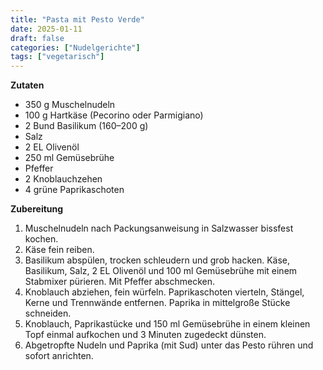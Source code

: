 ```yaml
---
title: "Pasta mit Pesto Verde"
date: 2025-01-11
draft: false
categories: ["Nudelgerichte"]
tags: ["vegetarisch"]
---
```


<div class="container2col">

  <div class="zutaten">

  **Zutaten**  
  - 350 g Muschelnudeln  
  - 100 g Hartkäse (Pecorino oder Parmigiano)  
  - 2 Bund Basilikum (160–200 g)  
  - Salz  
  - 2 EL Olivenöl  
  - 250 ml Gemüsebrühe  
  - Pfeffer  
  - 2 Knoblauchzehen  
  - 4 grüne Paprikaschoten  

  </div>

  <div class="zubereitung">

  **Zubereitung**  
  1. Muschelnudeln nach Packungsanweisung in Salzwasser bissfest kochen.  
  2. Käse fein reiben.  
  3. Basilikum abspülen, trocken schleudern und grob hacken. Käse, Basilikum, Salz, 2 EL Olivenöl und 100 ml Gemüsebrühe mit einem Stabmixer pürieren. Mit Pfeffer abschmecken.  
  4. Knoblauch abziehen, fein würfeln. Paprikaschoten vierteln, Stängel, Kerne und Trennwände entfernen. Paprika in mittelgroße Stücke schneiden.  
  5. Knoblauch, Paprikastücke und 150 ml Gemüsebrühe in einem kleinen Topf einmal aufkochen und 3 Minuten zugedeckt dünsten.  
  6. Abgetropfte Nudeln und Paprika (mit Sud) unter das Pesto rühren und sofort anrichten.  

  </div>

</div>
